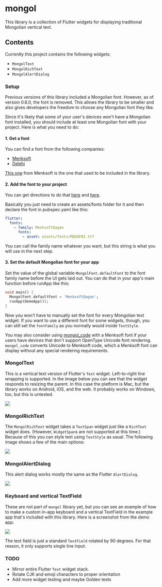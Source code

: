 # mongol

This library is a collection of Flutter widgets for displaying traditional Mongolian vertical text.

## Contents

Currently this project contains the following widgets:

- `MongolText`
- `MongolRichText`
- `MongolAlertDialog`

### Setup

Previous versions of this library included a Mongolian font. However, as of version 0.6.0, the font is removed. This allows the library to be smaller and also gives developers the freedom to choose any Mongolian font they like.

Since it's likely that some of your user's devices won't have a Mongolian font installed, you should include at least one Mongolian font with your project. Here is what you need to do:

#### 1. Get a font

You can find a font from the following companies:

- [Menksoft](http://www.menksoft.com/site/alias__menkcms/2805/Default.aspx)
- [Delehi](http://www.delehi.com/cn/2693.html)

[This one](http://www.menksoft.com/Portals/_MenkCms/Products/Fonts/MenksoftOpenType1.02/MQG8F02.ttf) from Menksoft is the one that used to be included in the library.

#### 2. Add the font to your project

You can get directions to do that [here](https://medium.com/@suragch/how-to-use-a-custom-font-in-a-flutter-app-911763c162f5) and [here](https://flutter.dev/docs/cookbook/design/fonts). 

Basically you just need to create an assets/fonts folder for it and then declare the font in pubspec.yaml like this:

```yaml
flutter:
  fonts:
    - family: MenksoftQagan
      fonts:
        - asset: assets/fonts/MQG8F02.ttf
```

You can call the family name whatever you want, but this string is what you will use in the next step.

#### 3. Set the default Mongolian font for your app

Set the value of the global variable `MongolFont.defaultFont` to the font family name before the UI gets laid out. You can do that in your app's main function before runApp like this:

```dart
void main() {
  MongolFont.defaultFont = 'MenksoftQagan';
  runApp(DemoApp());
}
```

Now you won't have to manually set the font for every Mongolian text widget. If you want to use a different font for some widgets, though, you can still set the `fontFamily` as you normally would inside `TextStyle`.

You may also consider using [mongol_code](https://pub.dev/packages/mongol_code) with a Menksoft font if your users have devices that don't support OpenType Unicode font rendering. `mongol_code` converts Unicode to Menksoft code, which a Menksoft font can display without any special rendering requirements.

### MongolText

This is a vertical text version of Flutter's `Text` widget. Left-to-right line wrapping is supported. In the image below you can see that the widget responds to resizing the parent. In this case the platform is Mac, but the library works on Android, iOS, and the web. It probably works on Windows, too, but this is untested.

![](https://github.com/suragch/mongol/blob/master/example/supplemental/mongol_text.gif)

### MongolRichText

The `MongolRichText` widget takes a `TextSpan` widget just like a `RichText` widget does. (However, `WidgetSpan`s are not supported at this time.) Because of this you can style text using `TextStyle` as usual. The following image shows a few of the main options:

![](https://github.com/suragch/mongol/blob/master/example/supplemental/mongol_rich_text.png)

### MongolAlertDialog

This alert dialog works mostly the same as the Flutter `AlertDialog`.

![](https://github.com/suragch/mongol/blob/master/example/supplemental/mongol_alert_dialog.png)

### Keyboard and vertical TextField

These are not part of `mongol` library yet, but you can see an example of how to make a custom in-app keyboard and a vertical TextField in the example app that's included with this library. Here is a screenshot from the demo app:

![](https://github.com/suragch/mongol/blob/master/example/supplemental/keyboard.png)

The text field is just a standard `TextField` rotated by 90 degrees. For that reason, it only supports single line input.

### TODO

- Mirror entire Flutter `Text` widget stack.
- Rotate CJK and emoji characters to proper orientation
- Add more widget testing and maybe Golden tests